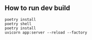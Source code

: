 ## How to run dev build
```
poetry install
poetry shell
poetry install
uvicorn app:server --reload --factory
```
